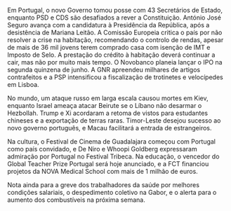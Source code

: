 Em Portugal, o novo Governo tomou posse com 43 Secretários de Estado, enquanto PSD e CDS são desafiados a rever a Constituição. António José Seguro avança com a candidatura à Presidência da República, após a desistência de Mariana Leitão. A Comissão Europeia critica o país por não resolver a crise na habitação, recomendando o controlo de rendas, apesar de mais de 36 mil jovens terem comprado casa com isenção de IMT e Imposto de Selo. A prestação do crédito à habitação deverá continuar a cair, mas não por muito mais tempo. O Novobanco planeia lançar o IPO na segunda quinzena de junho. A GNR apreendeu milhares de artigos contrafeitos e a PSP intensificou a fiscalização de trotinetes e velocípedes em Lisboa.

No mundo, um ataque russo em larga escala causou mortes em Kiev, enquanto Israel ameaça atacar Beirute se o Líbano não desarmar o Hezbollah. Trump e Xi acordaram a retoma de vistos para estudantes chineses e a exportação de terras raras. Timor-Leste desejou sucesso ao novo governo português, e Macau facilitará a entrada de estrangeiros.

Na cultura, o Festival de Cinema de Guadalajara começou com Portugal como país convidado, e De Niro e Whoopi Goldberg expressaram admiração por Portugal no Festival Tribeca. Na educação, o vencedor do Global Teacher Prize Portugal será hoje anunciado, e a FCT financiou projetos da NOVA Medical School com mais de 1 milhão de euros.

Nota ainda para a greve dos trabalhadores da saúde por melhores condições salariais, o despedimento coletivo na Gabor, e o alerta para o aumento dos combustíveis na próxima semana.